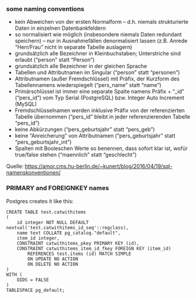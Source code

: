 ### some naming conventions
- kein Abweichen von der ersten Normalform – d.h. niemals strukturierte Daten in einzelnen Datenbankfeldern
- so normalisiert wie möglich (insbesondere niemals Daten redundant speichern) – nur in Ausnahmefällen denormalisiert lassen (z.B. Anrede “Herr/Frau” nicht in separate Tabelle auslagern)
- grundsätzlich alle Bezeichner in Kleinbuchstaben; Unterstriche sind erlaubt (“person” statt “Person”)
- grundsätzlich alle Bezeichner in der gleichen Sprache
- Tabellen und Attributnamen im Singular (“person” statt “personen”)
- Attributnamen (außer Fremdschlüssel) mit Präfix, der Kurzform des Tabellennamens wiederspiegelt (“pers_name” statt “name”)
- Primärschlüssel ist immer eine separate Spalte namens Präfix + “_id” (“pers_id”) vom Typ Serial (PostgreSQL) bzw. Integer Auto Increment (MySQL)
- Fremdschlüsselnamen werden inklusive Präfix von der referenzierten Tabelle übernommen (“pers_id” bleibt in jeder referenzierenden Tabelle “pers_id”)
- keine Abkürzungen (“pers_geburtsjahr” statt “pers_geb”)
- keine “Anreicherung” von Attributnamen (“pers_geburtsjahr” statt “pers_geburtsjahr_int”)
- Spalten mit Booleschen Werte so benennen, dass sofort klar ist, wofür true/false stehen (“maennlich” statt “geschlecht”)

Quelle: https://amor.cms.hu-berlin.de/~kunert/blog/2016/04/19/sql-namenskonventionen/


### PRIMARY and FOREIGNKEY names

Postgres creates it like this:
```
CREATE TABLE test.catwithitems
(
    id integer NOT NULL DEFAULT nextval('test.catwithitems_id_seq'::regclass),
    name text COLLATE pg_catalog."default",
    item_id integer,
    CONSTRAINT catwithitems_pkey PRIMARY KEY (id),
    CONSTRAINT catwithitems_item_id_fkey FOREIGN KEY (item_id)
        REFERENCES test.items (id) MATCH SIMPLE
        ON UPDATE NO ACTION
        ON DELETE NO ACTION
)
WITH (
    OIDS = FALSE
)
TABLESPACE pg_default;
```